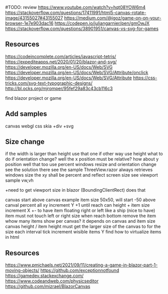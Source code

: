 ﻿
#TODO: review
https://www.youtube.com/watch?v=hqt08YOW6m4
https://stackoverflow.com/questions/17411991/html5-canvas-rotate-image/43155027#43155027
https://medium.com/@jgoz/game-on-on-your-browser-1e7e903dac16
https://codepen.io/juliangarnier/pen/gmOwJX
https://stackoverflow.com/questions/38901951/canvas-vs-svg-for-games

## Resources
https://codeincomplete.com/articles/javascript-tetris/
https://expediteapps.net/2020/01/20/blazor-and-svg/
https://developer.mozilla.org/en-US/docs/Web/SVG
https://developer.mozilla.org/en-US/docs/Web/SVG/Attribute/onclick
https://developer.mozilla.org/en-US/docs/Web/SVG/Attribute
https://css-tricks.com/svg-text-typographic-designs/
http://bl.ocks.org/mjromper/95fef29a83c43cb116c3

find blazor project or game


## Add samples
canvas
webgl
css
skia
+div
+svg

## Size change
if the width is larger than height use that one if other way use height
what to do if orientation change?
	well the x position must be relative? how about y position well that too
	use percent
windows resize and orientation change
	see the solution there
	see the sample ThreeView.razor always retrieves windows size
the xy shall be percent and reflect screen size
see viewport sample
	vw,vh

+need to get viewport size in blazor (BoundingClientRect) does that
	
canvas
	start above canvas
		example item size 50x50, will start -50 above canval
	percent all xy
	increment Y +1 until reach can height + item size
	increment X +- to have item floating right or left like a ship (nice to have)
	item must not touch left or right size
	when reach bottom
		remove the item
	whow many items show per canvas?
		it depends on canvas and item size
		canvas height / item height
	must get the larger size of the canvas to for the size
	each interval tick increment wisible items Y 
	find how to virtualize items in html

## Resources
https://www.pmichaels.net/2021/09/11/creating-a-game-in-blazor-part-1-moving-objects/
https://github.com/exceptionnotfound
https://gamedev.stackexchange.com/
https://www.codeandweb.com/physicseditor
https://github.com/mizrael/BlazorCanvas
